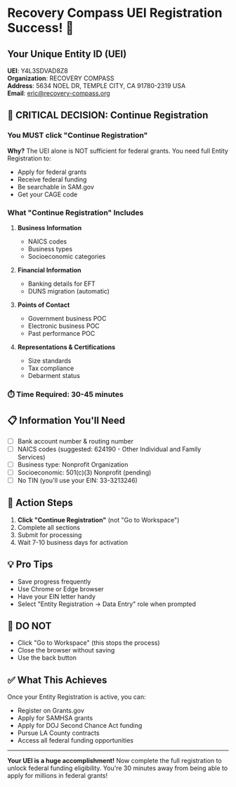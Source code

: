 # Recovery Compass UEI Registration Success! 🎉

## Your Unique Entity ID (UEI)

**UEI**: Y4L3SDVAD8Z8  
**Organization**: RECOVERY COMPASS  
**Address**: 5634 NOEL DR, TEMPLE CITY, CA 91780-2319 USA  
**Email**: <eric@recovery-compass.org>

## 🚀 CRITICAL DECISION: Continue Registration

### You MUST click "Continue Registration"

**Why?** The UEI alone is NOT sufficient for federal grants. You need full Entity Registration to:

- Apply for federal grants
- Receive federal funding
- Be searchable in SAM.gov
- Get your CAGE code

### What "Continue Registration" Includes

1. **Business Information**
   - NAICS codes
   - Business types
   - Socioeconomic categories

2. **Financial Information**
   - Banking details for EFT
   - DUNS migration (automatic)

3. **Points of Contact**
   - Government business POC
   - Electronic business POC
   - Past performance POC

4. **Representations & Certifications**
   - Size standards
   - Tax compliance
   - Debarment status

### ⏱️ Time Required: 30-45 minutes

## 📋 Information You'll Need

- [ ] Bank account number & routing number
- [ ] NAICS codes (suggested: 624190 - Other Individual and Family Services)
- [ ] Business type: Nonprofit Organization
- [ ] Socioeconomic: 501(c)(3) Nonprofit (pending)
- [ ] No TIN (you'll use your EIN: 33-3213246)

## 🎯 Action Steps

1. **Click "Continue Registration"** (not "Go to Workspace")
2. Complete all sections
3. Submit for processing
4. Wait 7-10 business days for activation

## 💡 Pro Tips

- Save progress frequently
- Use Chrome or Edge browser
- Have your EIN letter handy
- Select "Entity Registration → Data Entry" role when prompted

## 🚨 DO NOT

- Click "Go to Workspace" (this stops the process)
- Close the browser without saving
- Use the back button

## ✅ What This Achieves

Once your Entity Registration is active, you can:

- Register on Grants.gov
- Apply for SAMHSA grants
- Apply for DOJ Second Chance Act funding
- Pursue LA County contracts
- Access all federal funding opportunities

---

**Your UEI is a huge accomplishment!** Now complete the full registration to unlock federal funding eligibility. You're 30 minutes away from being able to apply for millions in federal grants!
